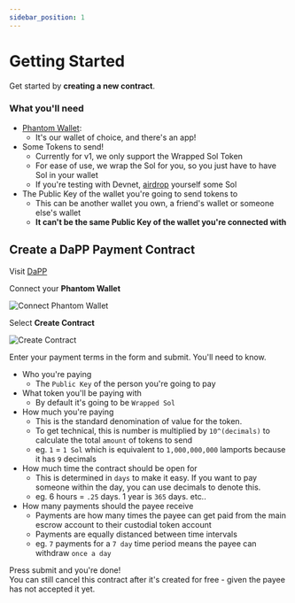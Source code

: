 ```yaml
---
sidebar_position: 1
---
```


# Getting Started

Get started by **creating a new contract**.

### What you'll need

- [Phantom Wallet](https://phantom.app/):
  - It's our wallet of choice, and there's an app!
- Some Tokens to send!
  - Currently for v1, we only support the Wrapped Sol Token
  - For ease of use, we wrap the Sol for you, so you just have to have Sol in your wallet
  - If you're testing with Devnet, [airdrop](https://solfaucet.com/) yourself some Sol
- The Public Key of the wallet you're going to send tokens to
  - This can be another wallet you own, a friend's wallet or someone else's wallet
  - **It can't be the same Public Key of the wallet you're connected with**

## Create a DaPP Payment Contract

Visit [DaPP](https://dapp-frontend-cyan.vercel.app/)

Connect your **Phantom Wallet**

![Connect Phantom Wallet](/img/tutorial/select_wallet.png)

Select **Create Contract**

![Create Contract](/img/tutorial/create_a_contract.png)

Enter your payment terms in the form and submit. You'll need to know.

- Who you're paying
  - The `Public Key` of the person you're going to pay
- What token you'll be paying with
  - By default it's going to be `Wrapped Sol`
- How much you're paying
  - This is the standard denomination of value for the token.
  - To get technical, this is number is multiplied by `10^(decimals)` to calculate the total `amount` of tokens to send
  - eg. `1` = `1 Sol` which is equivalent to `1,000,000,000` lamports because it has `9` decimals
- How much time the contract should be open for
  - This is determined in `days` to make it easy. If you want to pay someone within the day, you can use decimals to denote this.
  - eg. 6 hours = `.25` days. 1 year is `365` days. etc..
- How many payments should the payee receive
  - Payments are how many times the payee can get paid from the main escrow account to their custodial token account
  - Payments are equally distanced between time intervals
  - eg. `7` payments for a `7 day` time period means the payee can withdraw `once a day`

Press submit and you're done!<br />
You can still cancel this contract after it's created for free - given the payee has not accepted it yet.
